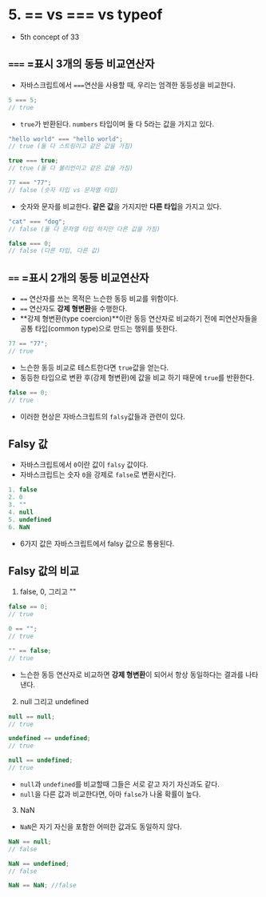 # 5. == vs === vs typeof

- 5th concept of 33

## `===` =표시 3개의 동등 비교연산자

- 자바스크립트에서 `===`연산을 사용할 때, 우리는 엄격한 동등성을 비교한다.

```js
5 === 5;
// true
```

- `true`가 반환된다. `numbers` 타입이며 둘 다 5라는 값을 가지고 있다.

```js
"hello world" === "hello world";
// true (둘 다 스트링이고 같은 값을 가짐)

true === true;
// true (둘 다 불리언이고 같은 값을 가짐)
```

```js
77 === "77";
// false (숫자 타입 vs 문자열 타입)
```

- 숫자와 문자를 비교한다. **같은 값**을 가지지만 **다른 타입**을 가지고 있다.

```js
"cat" === "dog";
// false (둘 다 문자열 타입 하지만 다른 값을 가짐)

false === 0;
// false (다른 타입, 다른 값)
```

## `==` =표시 2개의 동등 비교연산자

- `==` 연산자를 쓰는 목적은 느슨한 동등 비교를 위함이다.
- `==` 연산자도 **강제 형변환**을 수행한다.
- **강제 형변환(type coercion)**이란 동등 연산자로 비교하기 전에 피연산자들을 공통 타입(common type)으로 만드는 행위를 뜻한다.

```js
77 == "77";
// true
```

- 느슨한 동등 비교로 테스트한다면 `true`값을 얻는다.
- 동등한 타입으로 변환 후(강제 형변환)에 값을 비교 하기 때문에 `true`를 반환한다.

```js
false == 0;
// true
```

- 이러한 현상은 자바스크립트의 `falsy`값들과 관련이 있다.

## Falsy 값

- 자바스크립트에서 `0`이란 값이 `falsy` 값이다.
- 자바스크립트는 숫자 `0`을 강제로 `false`로 변환시킨다.

```js
1. false
2. 0
3. ""
4. null
5. undefined
6. NaN
```

- 6가지 값은 자바스크립트에서 falsy 값으로 통용된다.

## Falsy 값의 비교

1. false, 0, 그리고 ""

```js
false == 0;
// true

0 == "";
// true

"" == false;
// true
```

- 느슨한 동등 연산자로 비교하면 **강제 형변환**이 되어서 항상 동일하다는 결과를 나타낸다.

2. null 그리고 undefined

```js
null == null;
// true

undefined == undefined;
// true

null == undefined;
// true
```

- `null`과 `undefined`를 비교할때 그들은 서로 같고 자기 자신과도 같다.
- `null`을 다른 값과 비교한다면, 아마 `false`가 나올 확률이 높다.

3. NaN

- `NaN`은 자기 자신을 포함한 어떠한 값과도 동일하지 않다.

```js
NaN == null;
// false

NaN == undefined;
// false

NaN == NaN; //false
```
